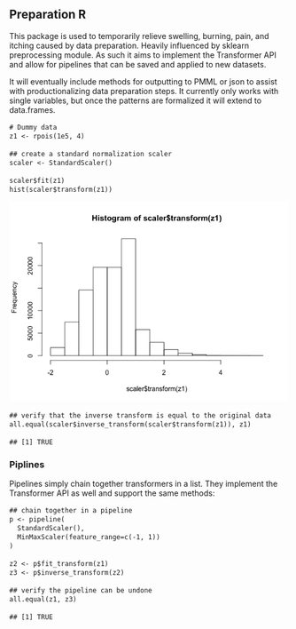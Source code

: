 Preparation R
-------------

This package is used to temporarily relieve swelling, burning, pain, and
itching caused by data preparation. Heavily influenced by sklearn
preprocessing module. As such it aims to implement the Transformer API
and allow for pipelines that can be saved and applied to new datasets.

It will eventually include methods for outputting to PMML or json to
assist with productionalizing data preparation steps. It currently only
works with single variables, but once the patterns are formalized it
will extend to data.frames.

    # Dummy data
    z1 <- rpois(1e5, 4)

    ## create a standard normalization scaler
    scaler <- StandardScaler()

    scaler$fit(z1)
    hist(scaler$transform(z1))

![](readme_files/figure-markdown_strict/unnamed-chunk-1-1.png)

    ## verify that the inverse transform is equal to the original data
    all.equal(scaler$inverse_transform(scaler$transform(z1)), z1)

    ## [1] TRUE

### Piplines

Pipelines simply chain together transformers in a list. They implement
the Transformer API as well and support the same methods:

    ## chain together in a pipeline
    p <- pipeline(
      StandardScaler(),
      MinMaxScaler(feature_range=c(-1, 1))
    )

    z2 <- p$fit_transform(z1)
    z3 <- p$inverse_transform(z2)

    ## verify the pipeline can be undone
    all.equal(z1, z3)

    ## [1] TRUE
